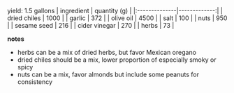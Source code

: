 yield: 1.5 gallons
| ingredient    | quantity (g) |
|:--------------|-------------:|
| dried chiles  |         1000 |
| garlic        |          372 |
| olive oil     |         4500 |
| salt          |          100 |
| nuts          |          950 |
| sesame seed   |          216 |
| cider vinegar |          270 |
| herbs         |           73 |

**notes**
+ herbs can be a mix of dried herbs, but favor Mexican oregano
+ dried chiles should be a mix, lower proportion of especially smoky or spicy
+ nuts can be a mix, favor almonds but include some peanuts for consistency
